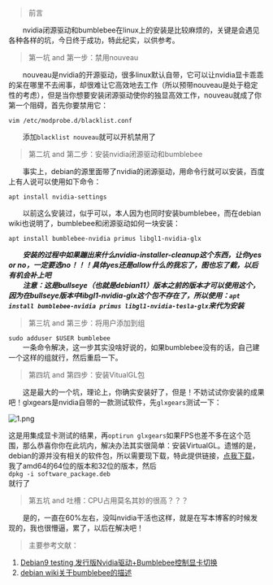 
> 前言

&emsp;&emsp;nvidia闭源驱动和bumblebee在linux上的安装是比较麻烦的，关键是会遇见各种各样的坑，今日终于成功，特此纪实，以供参考。

> 第一坑 and 第一步：禁用nouveau

&emsp;&emsp;nouveau是nvidia的开源驱动，很多linux默认自带，它可以让nvidia显卡乖乖的呆在哪里不去闹事，却很难让它高效地去工作（所以预带nouveau是处于稳定性的考虑），但是当你想要安装闭源驱动使你的独显高效工作，nouveau就成了你第一个阻碍，首先你要禁用它：
```
vim /etc/modprobe.d/blacklist.conf
```  
&emsp;&emsp;添加```blacklist nouveau```就可以开机禁用了

> 第二坑 and 第二步：安装nvidia闭源驱动和bumblebee

&emsp;&emsp;事实上，debian的源里面带了nvidia的闭源驱动，用命令行就可以安装，百度上有人说可以使用如下命令：  
```
apt install nvidia-settings
```  
&emsp;&emsp;以前这么安装过，似乎可以，本人因为也同时安装bumblebee，而在debian wiki也说明了，bumblebee和闭源驱动如何一块安装：
```
apt install bumblebee-nvidia primus libgl1-nvidia-glx
```  
&emsp;&emsp;***安装的过程中如果蹦出来什么nvidia-installer-cleanup这个东西，让你yes or no，一定要选no！！！具体yes还是allow什么的我忘了，图也忘了截，以后有机会补上吧***  
&emsp;&emsp;***注意：这是bullseye（也就是debian11）版本之前的版本才可以使用这个，因为在bullseye版本中libgl1-nvidia-glx这个包不存在了，所以使用：```apt install bumblebee-nvidia primus libgl1-nvidia-tesla-glx```来代为安装***

> 第三坑 and 第三步：将用户添加到组

```sudo adduser $USER bumblebee```  
&emsp;&emsp;一条命令解决，这一步其实没啥好说的，如果bumblebee没有的话，自己建一个这样的组就行，然后重启一下。

> 第四坑 and 第四步：安装VitualGL包

&emsp;&emsp;这是最大的一个坑，理论上，你确实安装好了，但是！不妨试试你安装的成果吧！glxgears是nvidia自带的一款测试软件，先```glxgears```测试一下：

![1.png](../resource/img/2020-02-17/1.png) 

这是用集成显卡测试的结果，再```optirun glxgears```如果FPS也差不多在这个范围，那么恭喜你你在此坑内，解决办法其实很简单：安装VirtualGL。遗憾的是，debian的源并没有相关的软件包，所以需要现下载，特此提供链接，[点我下载](https://sourceforge.net/projects/virtualgl/files/)，我了amd64的64位的版本和32位的版本，然后  
```dpkg -i software_package.deb```  
就行了

> 第五坑 and 吐槽：CPU占用莫名其妙的很高？？？  

&emsp;&emsp;是的，一直在60%左右，没叫nvidia干活也这样，就是在写本博客的时候发现的，我也很懵逼，累了，以后在解决吧！

> 主要参考文献：  

1. [Debian9 testing 发行版Nvidia驱动+Bumblebee控制显卡切换](https://www.jianshu.com/p/a3161cfa662a)
2. [debian wiki关于bumblebee的描述](https://wiki.debian.org/Bumblebee)

